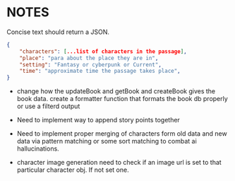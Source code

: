 # NOTES


Concise text should return a JSON.
```json
{
    "characters": [...list of characters in the passage],
    "place": "para about the place they are in",
    "setting": "Fantasy or cyberpunk or Current",
    "time": "approximate time the passage takes place",
}
```


-  change how the updateBook and getBook and createBook gives the book data.
create a formatter function that formats the book db properly or use a filterd
output

- Need to implement way to append story points together
- Need to implement proper merging of characters form old data and new data via
pattern matching or some sort matching to combat ai hallucinations. 

- character image generation need to check if an image url is set to that
particular character obj. If not set one.



